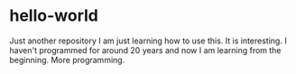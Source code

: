 # hello-world
Just another repository
I am just learning how to use this.  It is interesting.  I haven't programmed for around 20 years and now I am learning from the beginning.
More programming.
